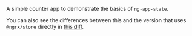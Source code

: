 A simple counter app to demonstrate the basics of `ng-app-state`.

You can also see the differences between this and the version that uses `@ngrx/store` directly in [this diff](https://github.com/simontonsoftware/ng-app-state/commit/724bc5443d7488581eef9544fd8291b96dc28d51).
